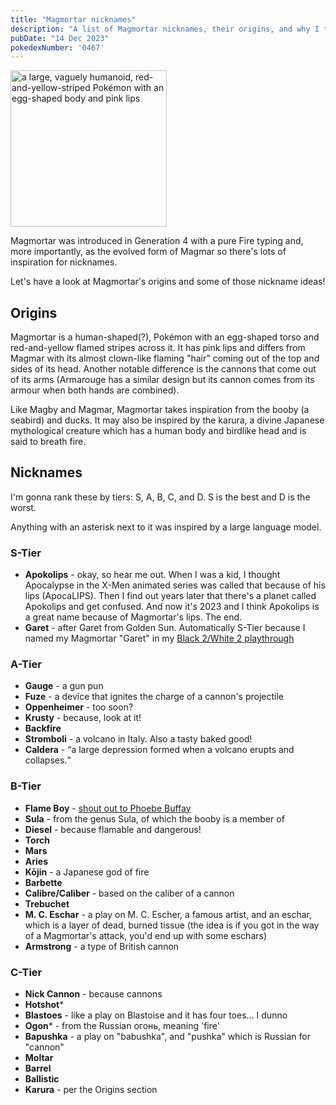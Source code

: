 ```yaml
---
title: "Magmortar nicknames"
description: "A list of Magmortar nicknames, their origins, and why I think they're cool."
pubDate: "14 Dec 2023"
pokedexNumber: '0467'
---
```


<div class="img-center"><img src="/images/magmortar.jpg" width="250px" height="250px" fetchpriority="high" alt="a large, vaguely humanoid, red-and-yellow-striped Pokémon with an egg-shaped body and pink lips"></div>

Magmortar was introduced in Generation 4 with a pure Fire typing and, more importantly, as the evolved form of Magmar so there's lots of inspiration for nicknames.

Let's have a look at Magmortar's origins and some of those nickname ideas!

## Origins

Magmortar is a human-shaped(?), Pokémon with an egg-shaped torso and red-and-yellow flamed stripes across it. It has pink lips and differs from Magmar with its almost clown-like flaming "hair" coming out of the top and sides of its head. Another notable difference is the cannons that come out of its arms (Armarouge has a similar design but its cannon comes from its armour when both hands are combined).

Like Magby and Magmar, Magmortar takes inspiration from the booby (a seabird) and ducks. It may also be inspired by the karura, a divine Japanese mythological creature which has a human body and birdlike head and is said to breath fire.

## Nicknames

I'm gonna rank these by tiers: S, A, B, C, and D. S is the best and D is the worst.

Anything with an asterisk next to it was inspired by a large language model.

### S-Tier

* **Apokolips** - okay, so hear me out. When I was a kid, I thought Apocalypse in the X-Men animated series was called that because of his lips (ApocaLIPS). Then I find out years later that there's a planet called Apokolips and get confused. And now it's 2023 and I think Apokolips is a great name because of Magmortar's lips. The end.
* **Garet** - after Garet from Golden Sun. Automatically S-Tier because I named my Magmortar "Garet" in my [Black 2/White 2 playthrough](/logs/my-pokemon-teams/)

### A-Tier

* **Gauge** - a gun pun
* **Fuze** - a device that ignites the charge of a cannon's projectile
* **Oppenheimer** - too soon?
* **Krusty** - because, look at it!
* **Backfire**
* **Stromboli** - a volcano in Italy. Also a tasty baked good!
* **Caldera** - <q cite="https://www.nationalgeographic.org/encyclopedia/calderas/">a large depression formed when a volcano erupts and collapses.</q>

### B-Tier

* **Flame Boy** - [shout out to Phoebe Buffay](https://www.youtube.com/watch?v=T7o7By0FlDU)
* **Sula** - from the genus Sula, of which the booby is a member of
* **Diesel** - because flamable and dangerous!
* **Torch**
* **Mars**
* **Aries**
* **Kōjin** - a Japanese god of fire
* **Barbette**
* **Calibre/Caliber** - based on the caliber of a cannon
* **Trebuchet**
* **M. C. Eschar** - a play on M. C. Escher, a famous artist, and an eschar, which is a layer of dead, burned tissue (the idea is if you got in the way of a Magmortar's attack, you'd end up with some eschars)
* **Armstrong** - a type of British cannon

### C-Tier

* **Nick Cannon** - because cannons
* **Hotshot***
* **Blastoes** - like a play on Blastoise and it has four toes... I dunno
* **Ogon*** - from the Russian <span lang="ru">огонь</span>, meaning 'fire'
* **Bapushka** - a play on "babushka", and "pushka" which is Russian for "cannon"
* **Moltar**
* **Barrel**
* **Ballistic**
* **Karura** - per the Origins section